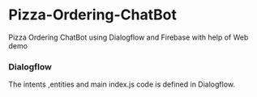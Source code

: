 # Pizza-Ordering-ChatBot
Pizza Ordering ChatBot using Dialogflow and Firebase with help of Web demo

### Dialogflow
The intents ,entities and main index.js code is defined in Dialogflow.



